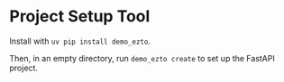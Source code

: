 # Project Setup Tool

Install with `uv pip install demo_ezto`.

Then, in an empty directory, run `demo_ezto create` to set up the FastAPI project.